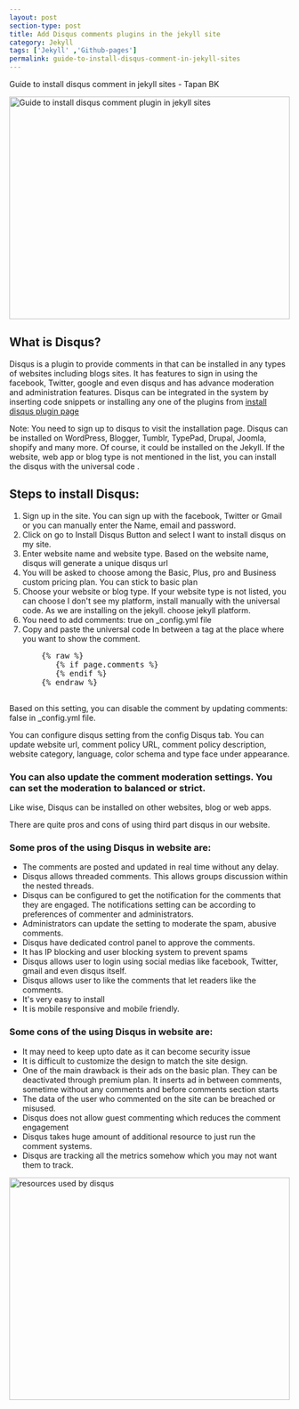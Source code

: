 ```yaml
---
layout: post
section-type: post
title: Add Disqus comments plugins in the jekyll site
category: Jekyll
tags: ['Jekyll' ,'Github-pages']
permalink: guide-to-install-disqus-comment-in-jekyll-sites
---
```


Guide to install disqus comment in jekyll sites - Tapan BK

<!--more-->

<img src="{{site.baseurl}}/img/posts/disqus.png" class="img-thumbnail img-rounded" height="400px"
alt="Guide to install disqus comment plugin in jekyll sites" width="100%">

<section>
<h2>What is Disqus?</h2>
<p>
Disqus is a plugin to provide comments in that can be installed in any types of websites including blogs sites. It has
features to sign in using the facebook, Twitter, google and even disqus and has advance moderation and administration
features. Disqus can be integrated in the system by inserting code snippets or installing any one of the plugins from
<a href="https://disqus.com/admin/install/" target="_blank">install disqus plugin page</a>
</p>
</section>

<section>
<p>
Note: You need to sign up to disqus to visit the installation page. Disqus can be installed on WordPress, Blogger,
Tumblr, TypePad, Drupal, Joomla, shopify and many more. Of course, it could be installed on the Jekyll. If the website,
web app or blog type is not mentioned in the list, you can install the disqus with the universal code .
</p>
</section>


<section>
<h2>Steps to install Disqus:</h2>

<ol>
<li>Sign up in the site. You can sign up with the facebook, Twitter or Gmail or you can manually enter the Name, email
and password.</li>
<li>Click on go to <span class="important">Install Disqus Button</span> and select  <span class="important">I want to
install disqus on my site</span>.
</li>
<li>Enter website name and website type. Based on the website name, disqus will generate a unique disqus url</li>
<li>You will be asked to choose among the Basic, Plus, pro and Business custom pricing plan. You can stick to basic plan
</li>
<li>Choose your website or blog type. If your website type is not listed, you can choose I don't see my platform, install
manually with the universal code. As we are installing on the jekyll. choose jekyll platform.</li>
<li>You need to add <span class="important">comments: true </span> on _config.yml file</li>
<li>Copy and paste the universal code In between a tag at the place where you want to show the comment.
    <pre class="terminal">
    {% raw %}
       {% if page.comments %}
       {% endif %} 
    {% endraw %}
    </pre>  
</li>
</ol>


</section>


<section>
<p>Based on this setting, you can disable the comment by updating comments:
false in <span class="important"> _config.yml</span>  file.
</p>

<p>
You can configure disqus setting from the config Disqus tab. You can update website url, comment policy URL, comment
policy description, website category, language, color schema and type face under appearance.
</p>

<h3>
You can also update the comment moderation settings. You can set the moderation to balanced or strict.
</h3>
<p>Like wise, Disqus can be installed on other websites, blog or web apps.</p>
<p>There are quite pros and cons of using third part disqus in our website. </p>
<h3>Some pros of the using Disqus in website are:</h3>
<ul>
<li>The comments are posted and updated in real time without any delay.</li>
<li>Disqus allows threaded comments. This allows groups discussion within the nested threads.</li>
<li>Disqus can be configured to get the notification for the comments that they are engaged.
The notifications setting can be according to preferences of commenter and administrators.</li>
<li>Administrators can update the setting to moderate the spam, abusive comments.</li>
<li>Disqus have dedicated control panel to approve the comments.</li>
<li>It has IP blocking and user blocking system to prevent spams  </li>
<li>Disqus allows user to login using social medias like facebook, Twitter, gmail and even disqus itself.</li>
<li>Disqus allows user to like the comments that let readers like the comments.</li>
<li>It's very easy to install</li>
<li>It is mobile responsive and mobile friendly.</li>
</ul>
</section>


<section>
<h3>Some cons of the using Disqus in website are:</h3>

<ul>
<li>It may need to keep upto date as it can become security issue</li>
<li>It is difficult to customize the design to match the site design.</li>
<li>One of the main drawback is their ads on the basic plan. They can be deactivated through premium plan.
It inserts ad in between comments, sometime without any comments and before comments section starts</li>
<li>The data of the user who commented on the site can be breached or misused.</li>
<li>Disqus does not allow guest commenting which reduces the comment engagement</li>
<li>Disqus takes huge amount of additional resource to just run the comment systems.</li>
<li>Disqus are tracking all the metrics somehow which you may not want them to track.</li>
</ul>
</section>


<section>
<img src="{{site.baseurl}}/img/posts/discuss-site-resource-used.png" class="img-thumbnail img-rounded" height="400px"
alt="resources used by disqus" width="100%">
</section>





